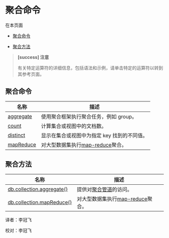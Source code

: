 # [ ](#)聚合命令

[]()

在本页面

*   [聚合命令](#id1)

*   [聚合方法](#aggregation-methods)
> **[success] 注意**
>
> 有关特定运算符的详细信息，包括语法和示例，请单击特定的运算符以转到其参考页面。

[]()

## <span id="id1">聚合命令</span>

| 名称          | 描述                                                 |
| ------------- | ---------------------------------------------------- |
| [aggregate]() | 使用聚合框架执行聚合任务，例如 group。               |
| [count]()     | 计算集合或视图中的文档数。                           |
| [distinct]()  | 显示在集合或视图中为指定 key 找到的不同值。          |
| [mapReduce]() | 对大型数据集执行[map-reduce](../Map-Reduce.md)聚合。 |

[]()

## <span id="aggregation-methods">聚合方法</span>

| 名称                                                         | 描述                                                 |
| ------------------------------------------------------------ | ---------------------------------------------------- |
| [db.collection.aggregate()](../../Reference/mongo-Shell-Methods/Collection-Methods/db-collection-aggregate.md) | 提供对[聚合管道](../Aggregation-Pipeline.md)的访问。 |
| [db.collection.mapReduce()](../../docs/Reference/mongo-Shell-Methods/Collection-Methods/db-collection-mapReduce.md) | 对大型数据集执行[map-reduce](../Map-Reduce.md)聚合。 |



译者：李冠飞

校对：李冠飞